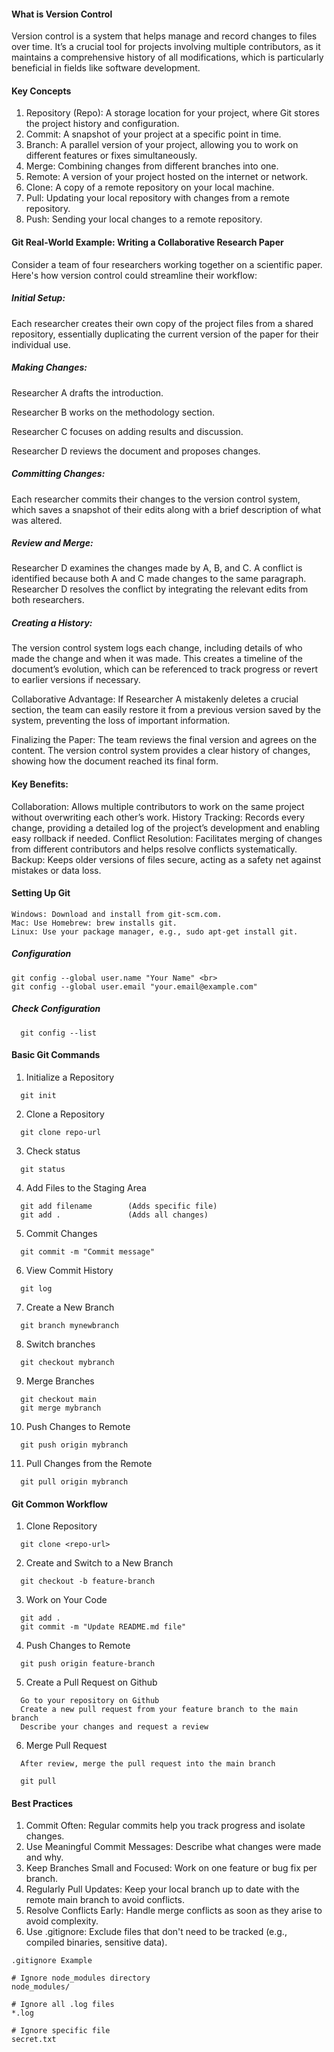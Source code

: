 #### What is Version Control

Version control is a system that helps manage and record changes to files over time. It’s a crucial tool for projects involving multiple contributors, as it maintains a comprehensive history of all modifications, which is particularly beneficial in fields like software development.

#### Key Concepts

1) Repository (Repo): A storage location for your project, where Git stores the project history and configuration.
2) Commit: A snapshot of your project at a specific point in time.
3) Branch: A parallel version of your project, allowing you to work on different features or fixes simultaneously.
4) Merge: Combining changes from different branches into one.
5) Remote: A version of your project hosted on the internet or network.
6) Clone: A copy of a remote repository on your local machine.
7) Pull: Updating your local repository with changes from a remote repository.
8) Push: Sending your local changes to a remote repository.

#### Git Real-World Example: Writing a Collaborative Research Paper

Consider a team of four researchers working together on a scientific paper. Here's how version control could streamline their workflow:

##### Initial Setup:

Each researcher creates their own copy of the project files from a shared repository, essentially duplicating the current version of the paper for their individual use.

##### Making Changes:

Researcher A drafts the introduction.

Researcher B works on the methodology section.

Researcher C focuses on adding results and discussion.

Researcher D reviews the document and proposes changes.

##### Committing Changes:

Each researcher commits their changes to the version control system, which saves a snapshot of their edits along with a brief description of what was altered.

##### Review and Merge:

Researcher D examines the changes made by A, B, and C.
A conflict is identified because both A and C made changes to the same paragraph.
Researcher D resolves the conflict by integrating the relevant edits from both researchers.

##### Creating a History:

The version control system logs each change, including details of who made the change and when it was made. This creates a timeline of the document’s evolution, which can be referenced to track progress or revert to earlier versions if necessary.

Collaborative Advantage:
If Researcher A mistakenly deletes a crucial section, the team can easily restore it from a previous version saved by the system, preventing the loss of important information.

Finalizing the Paper:
The team reviews the final version and agrees on the content. The version control system provides a clear history of changes, showing how the document reached its final form.

#### Key Benefits:

Collaboration: Allows multiple contributors to work on the same project without overwriting each other’s work.
History Tracking: Records every change, providing a detailed log of the project’s development and enabling easy rollback if needed.
Conflict Resolution: Facilitates merging of changes from different contributors and helps resolve conflicts systematically.
Backup: Keeps older versions of files secure, acting as a safety net against mistakes or data loss.

#### Setting Up Git
```
Windows: Download and install from git-scm.com.
Mac: Use Homebrew: brew installs git.
Linux: Use your package manager, e.g., sudo apt-get install git.
```

##### Configuration
```
git config --global user.name "Your Name" <br>
git config --global user.email "your.email@example.com"
```
##### Check Configuration
```
  git config --list
```
#### Basic Git Commands

1) Initialize a Repository
```
  git init
```
2) Clone a Repository
```
  git clone repo-url
```
3) Check status
```
  git status
```
4) Add Files to the Staging Area
```
  git add filename        (Adds specific file)
  git add .               (Adds all changes)
```
5) Commit Changes
```
  git commit -m "Commit message"
```
6) View Commit History
```
  git log
```
7) Create a New Branch
```
  git branch mynewbranch
```
8) Switch branches
```
  git checkout mybranch
```
9) Merge Branches
```
  git checkout main
  git merge mybranch
```
10) Push Changes to Remote
```
  git push origin mybranch
```
11) Pull Changes from the Remote
```
  git pull origin mybranch
```
#### Git Common Workflow

1) Clone Repository
```
  git clone <repo-url>
```
2) Create and Switch to a New Branch
```
  git checkout -b feature-branch
```
3) Work on Your Code
```
  git add .
  git commit -m "Update README.md file"
```
4) Push Changes to Remote
```
  git push origin feature-branch
```
5) Create a Pull Request on Github
```
  Go to your repository on Github
  Create a new pull request from your feature branch to the main branch
  Describe your changes and request a review
```
6) Merge Pull Request
```
  After review, merge the pull request into the main branch

  git pull
```

#### Best Practices

1) Commit Often: Regular commits help you track progress and isolate changes.
2) Use Meaningful Commit Messages: Describe what changes were made and why.
3) Keep Branches Small and Focused: Work on one feature or bug fix per branch.
4) Regularly Pull Updates: Keep your local branch up to date with the remote main branch to avoid conflicts.
5) Resolve Conflicts Early: Handle merge conflicts as soon as they arise to avoid complexity.
6) Use .gitignore: Exclude files that don't need to be tracked (e.g., compiled binaries, sensitive data).
```
.gitignore Example

# Ignore node_modules directory
node_modules/

# Ignore all .log files
*.log

# Ignore specific file
secret.txt
```





